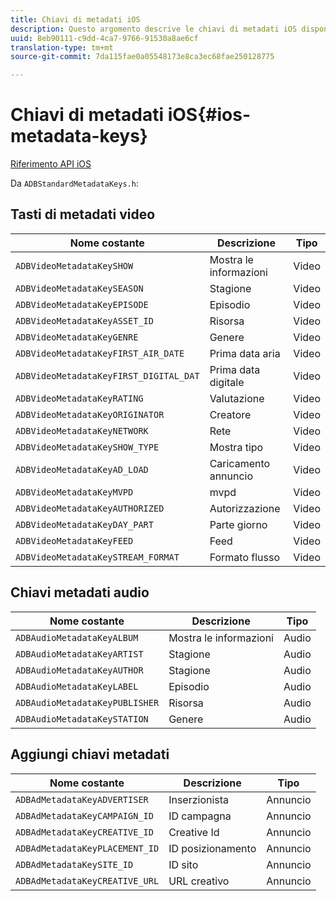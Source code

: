 ```yaml
---
title: Chiavi di metadati iOS
description: Questo argomento descrive le chiavi di metadati iOS disponibili.
uuid: 8eb90111-c9dd-4ca7-9766-91530a8ae6cf
translation-type: tm+mt
source-git-commit: 7da115fae0a05548173e8ca3ec68fae250128775

---
```



# Chiavi di metadati iOS{#ios-metadata-keys}

[Riferimento API iOS](https://adobe-marketing-cloud.github.io/media-sdks/reference/ios/)

Da `ADBStandardMetadataKeys.h`:

## Tasti di metadati video

| Nome costante | Descrizione | Tipo |
|---|---|---|
| `ADBVideoMetadataKeySHOW` | Mostra le informazioni | Video |
| `ADBVideoMetadataKeySEASON` | Stagione | Video |
| `ADBVideoMetadataKeyEPISODE` | Episodio | Video |
| `ADBVideoMetadataKeyASSET_ID` | Risorsa | Video |
| `ADBVideoMetadataKeyGENRE` | Genere | Video |
| `ADBVideoMetadataKeyFIRST_AIR_DATE` | Prima data aria | Video |
| `ADBVideoMetadataKeyFIRST_DIGITAL_DAT` | Prima data digitale | Video |
| `ADBVideoMetadataKeyRATING` | Valutazione | Video |
| `ADBVideoMetadataKeyORIGINATOR` | Creatore | Video |
| `ADBVideoMetadataKeyNETWORK` | Rete | Video |
| `ADBVideoMetadataKeySHOW_TYPE` | Mostra tipo | Video |
| `ADBVideoMetadataKeyAD_LOAD` | Caricamento annuncio | Video |
| `ADBVideoMetadataKeyMVPD` | mvpd | Video |
| `ADBVideoMetadataKeyAUTHORIZED` | Autorizzazione | Video |
| `ADBVideoMetadataKeyDAY_PART` | Parte giorno | Video |
| `ADBVideoMetadataKeyFEED` | Feed | Video |
| `ADBVideoMetadataKeySTREAM_FORMAT` | Formato flusso | Video |

## Chiavi metadati audio

| Nome costante | Descrizione | Tipo |
|---|---|---|
| `ADBAudioMetadataKeyALBUM` | Mostra le informazioni | Audio |
| `ADBAudioMetadataKeyARTIST` | Stagione | Audio |
| `ADBAudioMetadataKeyAUTHOR` | Stagione | Audio |
| `ADBAudioMetadataKeyLABEL` | Episodio | Audio |
| `ADBAudioMetadataKeyPUBLISHER` | Risorsa | Audio |
| `ADBAudioMetadataKeySTATION` | Genere | Audio |

## Aggiungi chiavi metadati

| Nome costante | Descrizione | Tipo |
|---|---|---|
| `ADBAdMetadataKeyADVERTISER` | Inserzionista |  Annuncio |
| `ADBAdMetadataKeyCAMPAIGN_ID` | ID campagna |  Annuncio |
| `ADBAdMetadataKeyCREATIVE_ID` | Creative Id |  Annuncio |
| `ADBAdMetadataKeyPLACEMENT_ID` | ID posizionamento |  Annuncio |
| `ADBAdMetadataKeySITE_ID` | ID sito |  Annuncio |
| `ADBAdMetadataKeyCREATIVE_URL` | URL creativo |  Annuncio |

